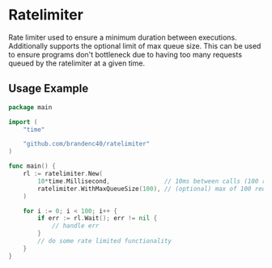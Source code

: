 # Ratelimiter

Rate limiter used to ensure a minimum duration between executions. Additionally supports the optional limit of max queue size. 
This can be used to ensure programs don't bottleneck due to having too many requests queued by the ratelimiter at a given time.

## Usage Example

```go
package main

import (
	"time"

	"github.com/brandenc40/ratelimiter"
)

func main() {
	rl := ratelimiter.New(
		10*time.Millisecond,               // 10ms between calls (100 rps)
		ratelimiter.WithMaxQueueSize(100), // (optional) max of 100 requests queued up before failure
	)

	for i := 0; i < 100; i++ {
		if err := rl.Wait(); err != nil {
			// handle err
		}
		// do some rate limited functionality
	}
}
```